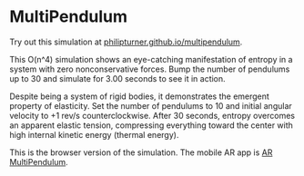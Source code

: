 # MultiPendulum

Try out this simulation at [philipturner.github.io/multipendulum](https://philipturner.github.io/multipendulum).

This O(n^4) simulation shows an eye-catching manifestation of entropy in a system with zero nonconservative forces. Bump the number of pendulums up to 30 and simulate for 3.00 seconds to see it in action.

Despite being a system of rigid bodies, it demonstrates the emergent property of elasticity. Set the number of pendulums to 10 and initial angular velocity to +1 rev/s counterclockwise. After 30 seconds, entropy overcomes an apparent elastic tension, compressing everything toward the center with high internal kinetic energy (thermal energy).

This is the browser version of the simulation. The mobile AR app is [AR MultiPendulum](https://github.com/philipturner/ar-multipendulum).
